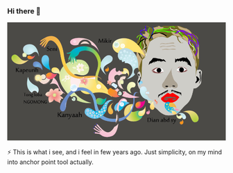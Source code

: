 ### Hi there 👋

![Image of Abd](https://raw.githubusercontent.com/d14n-as/d14n-as/master/imgs/abd.jpg)

 ⚡ This is what i see, and i feel in few years ago. Just simplicity, on my mind into anchor point tool actually.

<!--
**d14n-as/d14n-as** is a ✨ _special_ ✨ repository because its `README.md` (this file) appears on your GitHub profile.

Here are some ideas to get you started:

- 🔭 I’m currently working on ...
- 🌱 I’m currently learning ...
- 👯 I’m looking to collaborate on ...
- 🤔 I’m looking for help with ...
- 💬 Ask me about ...
- 📫 How to reach me: ...
- 😄 Pronouns: ...
- ⚡ Fun fact: ...
-->
